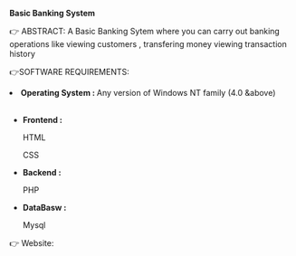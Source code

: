 **Basic Banking System**

👉 ABSTRACT:
 A Basic Banking Sytem where you can carry out banking operations like viewing customers , transfering money viewing transaction history

👉SOFTWARE REQUIREMENTS:

  <li> <b> Operating System : </b> Any version of Windows NT family (4.0 &above) </li>
   &emsp;
<ul>
    <li> <b> Frontend : </b>
        <p> HTML <p>
        <p> CSS <p>
       
   </li>

  <li> <b> Backend : </b>
       <p> PHP <p>
  </li>

 <li> <b> DataBasw : </b>
       <p> Mysql <p>   
  </li>

  </ul>
  
  👉 Website: 
